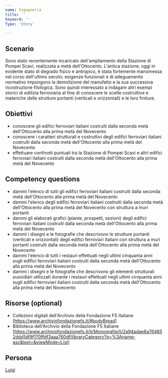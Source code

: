 ```yaml
---
name: Ingegneria
title: ''
keyword: ''
Type: 'Story'

---
```


## Scenario
Sono stato recentemente incaricato dell'ampliamento della Stazione di Pompei Scavi, realizzata a metà dell'Ottocento. L'antica stazione, oggi in evidente stato di degrado fisico e antropico, è stata fortemente manomessa nel corso dell'ultimo secolo; esigenze funzionali e di adeguamento normativo impongono la demolizione del manufatto e la sua successiva ricostruzione filologica. Sono quindi interessato a indagare altri esempi storici di edilizia ferroviaria al fine di conoscere le scelte costruttive e materiche delle strutture portanti (verticali e orizzontali) e le loro finiture.

## Obiettivi
- conoscere gli edifici ferroviari italiani costruiti dalla seconda metà dell'Ottocento alla prima metà del Novecento
- conoscere i caratteri strutturali e costruttivi degli edifici ferroviari italiani costruiti dalla seconda metà dell'Ottocento alla prima metà del Novecento
- effettuare confronti puntuali tra la Stazione di Pompei Scavi e altri edifici ferroviari italiani costruiti dalla seconda metà dell'Ottocento alla prima metà del Novecento

## Competency questions
- dammi l'elenco di tutti gli edifici ferroviari italiani costruiti dalla seconda metà dell'Ottocento alla prima metà del Novecento
- dammi l'elenco degli edifici ferroviari italiani costruiti dalla seconda metà dell'Ottocento alla prima metà del Novecento con struttura a muri portanti
- dammi gli elaborati grafici (piante, prospetti, sezioni) degli edifici ferroviari italiani costruiti dalla seconda metà dell'Ottocento alla prima metà del Novecento
- dammi i disegni e le fotografie che descrivono le strutture portanti (verticali e orizzontali) degli edifici ferroviari italiani con struttura a muri portanti costruiti dalla seconda metà dell'Ottocento alla prima metà del Novecento
- dammi l'elenco di tutti i restauri effettuati negli ultimi cinquanta anni sugli edifici ferroviari italiani costruiti dalla seconda metà dell'Ottocento alla prima metà del Novecento
- dammi i disegni e le fotografie che descrivono gli elementi strutturali sussidiari utilizzati durante i restauri effettuati negli ultimi cinquanta anni sugli edifici ferroviari italiani costruiti dalla seconda metà dell'Ottocento alla prima metà del Novecento


## Risorse (optional)
- Collezioni digitali dell'Archivio della Fondazione FS Italiane [https://www.archiviofondazionefs.it/#bodyBread]
- Biblioteca dell'Archivio della Fondazione FS Italiane [https://www.archiviofondazionefs.it/it/Monografie/li/2a94adae8a764852ddd1df9f170ffdf3aaa760df/libraryCategory?q=%3Aname-asc&text=&viewMode=List]

## Persona
[Luigi](https://github.com/read-project/stories/blob/main/Persona/Luigi.md) 
